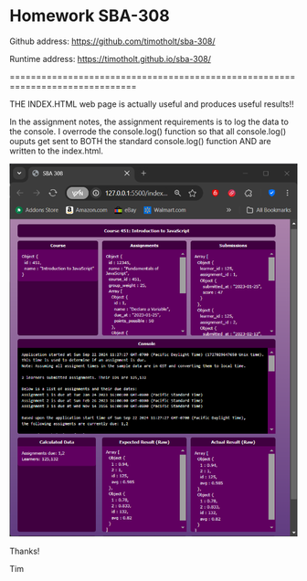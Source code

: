 Homework SBA-308
==============================================================================

Github address: https://github.com/timotholt/sba-308/

Runtime address: https://timotholt.github.io/sba-308/

==============================================================================

THE INDEX.HTML web page is actually useful and produces useful results!!

In the assignment notes, the assignment requirements is to log the data to the
console. I overrode the console.log() function so that all console.log()
ouputs get sent to BOTH the standard console.log() function AND are written
to the index.html.

![Alt text](https://github.com/timotholt/sba-308/blob/main/Screenshot%202024-09-22%20113037.png)

Thanks!

Tim
